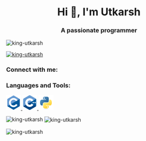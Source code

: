 <h1 align="center">Hi 👋, I'm Utkarsh</h1>
<h3 align="center">A passionate programmer</h3>

<p align="left"> <img src="https://komarev.com/ghpvc/?username=king-utkarsh&label=Profile%20views&color=0e75b6&style=flat" alt="king-utkarsh" /> </p>

<p align="left"> <a href="https://github.com/ryo-ma/github-profile-trophy"><img src="https://github-profile-trophy.vercel.app/?username=king-utkarsh" alt="king-utkarsh" /></a> </p>

<h3 align="left">Connect with me:</h3>
<p align="left">
</p>

<h3 align="left">Languages and Tools:</h3>
<p align="left"> <a href="https://www.cprogramming.com/" target="_blank" rel="noreferrer"> <img src="https://raw.githubusercontent.com/devicons/devicon/master/icons/c/c-original.svg" alt="c" width="40" height="40"/> </a> <a href="https://www.w3schools.com/cpp/" target="_blank" rel="noreferrer"> <img src="https://raw.githubusercontent.com/devicons/devicon/master/icons/cplusplus/cplusplus-original.svg" alt="cplusplus" width="40" height="40"/> </a> <a href="https://www.python.org" target="_blank" rel="noreferrer"> <img src="https://raw.githubusercontent.com/devicons/devicon/master/icons/python/python-original.svg" alt="python" width="40" height="40"/> </a> </p>

<p><img align="left" src="https://github-readme-stats.vercel.app/api/top-langs?username=king-utkarsh&show_icons=true&locale=en&layout=compact" alt="king-utkarsh" /></p>

<p>&nbsp;<img align="center" src="https://github-readme-stats.vercel.app/api?username=king-utkarsh&show_icons=true&locale=en" alt="king-utkarsh" /></p>

<p><img align="center" src="https://github-readme-streak-stats.herokuapp.com/?user=king-utkarsh&" alt="king-utkarsh" /></p>
